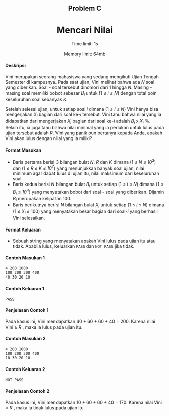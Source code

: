 <h2 align="center">Problem C</h2>
<h1 align="center">Mencari Nilai</h1>
<p align="center">Time limit: 1s</p>
<p align="center">Memory limit: 64mb</p>

#### **Deskripsi**
Vini merupakan seorang mahasiswa yang sedang mengikuti Ujian Tengah Semester di kampusnya. Pada saat ujian, Vini melihat bahwa ada _N_ soal yang diberikan. Soal - soal tersebut dinomori dari 1 hingga _N_. Masing - masing soal memiliki bobot sebesar _$B_i$_ untuk (1 ≤ _i_ ≤ _N_) dengan total poin keseluruhan soal sebanyak _K_.

Setelah selesai ujian, untuk setiap soal _i_ dimana (1 ≤ _i_ ≤ _N_) Vini hanya bisa mengerjakan _$X_i$_ bagian dari soal ke-_i_ tersebut. Vini tahu bahwa nilai yang ia didapatkan dari mengerjakan _$X_i$_ bagian dari soal ke-_i_ adalah _$B_i$_ x _$X_i$_ %.  Selain itu, ia juga tahu bahwa nilai minimal yang ia perlukan untuk lulus pada ujian tersebut adalah _R_. Vini yang panik pun bertanya kepada Anda, apakah Vini akan lulus dengan nilai yang ia
miliki?

#### Format Masukan
- Baris pertama berisi 3 bilangan bulat _N_, _R_ dan _K_ dimana (1 ≤ _N_ ≤ _$10^3$_) dan (1 ≤ _R_ ≤ _K_ ≤ _$10^7$_) yang menunjukkan banyak soal ujian, nilai minimum agar dapat lulus di ujian itu, nilai maksimum dari keseluruhan soal.
- Baris kedua berisi _N_ bilangan bulat _$B_i$_ untuk setiap (1 ≤ _i_ ≤ _N_) dimana (1 ≤ _$B_i$_ ≤ _$10^4$_) yang menyatakan bobot dari soal - soal yang diberikan. Dijamin _$B_i$_ merupakan kelipatan 100.
- Baris berikutnya berisi _N_ bilangan bulat _$X_i$_ untuk setiap (1 ≤ _i_ ≤ _N_) dimana  (1 ≤ _$X_i$_ ≤ 100) yang menyatakan besar bagian dari soal-_i_
yang berhasil Vini selesaikan.

#### Format Keluaran
- Sebuah string yang menyatakan apakah Vini lulus pada ujian itu atau tidak. Apabila lulus, keluarkan ```PASS``` dan ```NOT PASS``` jika tidak.

#### Contoh Masukan 1
```
4 200 1000
100 200 300 400
40 30 20 10
```

#### Contoh Keluaran 1
```
PASS
```

#### Penjelasan Contoh 1
Pada kasus ini, Vini mendapatkan 40 + 60 + 60 + 40 = 200. Karena nilai Vini ≥ _R_ , maka ia lulus pada ujian itu.

#### Contoh Masukan 2
```
4 200 1000
100 200 300 400
10 30 20 10
```

#### Contoh Keluaran 2
```
NOT PASS
```

#### Penjelasan Contoh 2
Pada kasus ini, Vini mendapatkan 10 + 60 + 60 + 40 = 170. Karena nilai Vini < _R_ , maka ia tidak lulus pada ujian itu.
